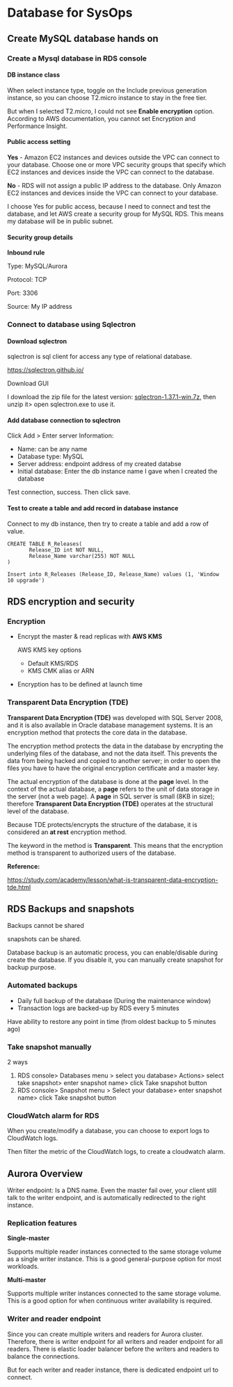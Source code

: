 # Database for SysOps

## Create MySQL database hands on

### Create a Mysql database in RDS console

#### DB instance class

When select instance type, toggle on the Include previous generation instance, so you can choose T2.micro instance to stay in the free tier. 

But when I selected T2.micro, I could not see **Enable encryption** option. According to AWS documentation, you cannot set Encryption and Performance Insight.

#### Public access setting

**Yes** - Amazon EC2 instances and devices outside the VPC can connect to your database. Choose one or more VPC security groups that specify which EC2 instances and devices inside the VPC can connect to the database.

**No** - RDS will not assign a public IP address to the database. Only Amazon EC2 instances and devices inside the VPC can connect to your database.

I choose Yes for public access, because I need to connect and test the database, and let AWS create a security group for MySQL RDS. This means my database will be in public subnet. 

#### Security group details

**Inbound rule**

Type: MySQL/Aurora

Protocol: TCP

Port: 3306

Source: My IP address

### Connect to database using Sqlectron

#### Download sqlectron

sqlectron is sql client for access any type of relational database. 

https://sqlectron.github.io/

Download GUI

I download the zip file for the latest version: [sqlectron-1.37.1-win.7z](https://github.com/sqlectron/sqlectron-gui/releases/download/v1.37.1/sqlectron-1.37.1-win.7z), then unzip it> open sqlectron.exe to use it. 

#### Add database connection to sqlectron

Click Add > Enter server Information:

* Name: can be any name
* Database type: MySQL
* Server address: endpoint address of my created databse
* Initial database: Enter the db instance name I gave when I created the database

Test connection, success. Then click save. 

#### Test to create a table and add record in database instance

Connect to my db instance, then try to create a table and add a row of value. 

```
CREATE TABLE R_Releases(
       Release_ID int NOT NULL,
       Release_Name varchar(255) NOT NULL
)

Insert into R_Releases (Release_ID, Release_Name) values (1, 'Window 10 upgrade')
```

## RDS encryption and security

### Encryption

* Encrypt the master & read replicas with **AWS KMS** 

  AWS KMS key options

  * Default KMS/RDS
  * KMS CMK alias or ARN

* Encryption has to be defined at launch time

### Transparent Data Encryption (TDE)

**Transparent Data Encryption (TDE)** was developed with SQL Server 2008, and it is also available in Oracle database management systems. It is an encryption method that protects the core data in the database.

The encryption method protects the data in the database by encrypting the underlying files of the database, and not the data itself. This prevents the data from being hacked and copied to another server; in order to open the files you have to have the original encryption certificate and a master key.

The actual encryption of the database is done at the **page** level. In the context of the actual database, a **page** refers to the unit of data storage in the server (not a web page). A **page** in SQL server is small (8KB in size); therefore **Transparent Data Encryption (TDE)** operates at the structural level of the database.

Because TDE protects/encrypts the structure of the database, it is considered an **at rest** encryption method.

The keyword in the method is **Transparent**. This means that the encryption method is transparent to authorized users of the database.

**Reference:**

https://study.com/academy/lesson/what-is-transparent-data-encryption-tde.html

## RDS Backups and snapshots

Backups cannot be shared

snapshots can be shared.

Database backup is an automatic process, you can enable/disable during create the database. If you disable it, you can manually create snapshot for backup purpose. 

### Automated backups

* Daily full backup of the database (During the maintenance window)
* Transaction logs are backed-up by RDS every 5 minutes

Have ability to restore any point in time (from oldest backup to 5 minutes ago)

### Take snapshot manually

2 ways

1. RDS console> Databases menu > select you database> Actions> select take snapshot> enter snapshot name> click Take snapshot button
2. RDS console> Snapshot menu > Select your database> enter snapshot name> click Take snapshot button

### CloudWatch alarm for RDS

When you create/modify a database, you can choose to export logs to CloudWatch logs.

Then filter the metric of the CloudWatch logs, to create a cloudwatch alarm.

## Aurora Overview

Writer endpoint: Is a DNS name. Even the master fail over, your client still talk to the writer endpoint, and is automatically redirected to the right instance. 

###  Replication features

**Single-master**

Supports multiple reader instances connected to the same storage volume as a single writer instance. This is a good general-purpose option for most workloads.

**Multi-master**

Supports multiple writer instances connected to the same storage volume. This is a good option for when continuous writer availability is required.

### Writer and reader endpoint

Since you can create multiple writers and readers for Aurora cluster. Therefore, there is writer endpoint for all writers and reader endpoint for all readers. There is elastic loader balancer before the writers and readers to balance the connections. 

But for each writer and reader instance, there is dedicated endpoint url to connect. 

